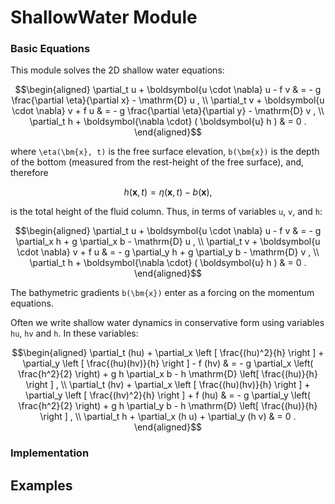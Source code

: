 # ShallowWater Module

### Basic Equations

This module solves the 2D shallow water equations:

```math
\begin{aligned}
\partial_t u + \boldsymbol{u \cdot \nabla} u - f v & = - g \frac{\partial \eta}{\partial x} - \mathrm{D} u , \\
\partial_t v + \boldsymbol{u \cdot \nabla} v + f u & = - g \frac{\partial \eta}{\partial y} - \mathrm{D} v , \\
\partial_t h + \boldsymbol{\nabla \cdot} ( \boldsymbol{u} h ) & = 0 .
\end{aligned}
```

where ``\eta(\bm{x}, t)`` is the free surface elevation, ``b(\bm{x})`` is the depth of the bottom (measured from the rest-height of the free surface), and, therefore

```math
h(\bm{x}, t) = \eta(\bm{x}, t) - b(\bm{x}) ,
```

is the total height of the fluid column. Thus, in terms of variables ``u``, ``v``, and ``h``:

```math
\begin{aligned}
\partial_t u + \boldsymbol{u \cdot \nabla} u - f v & = - g \partial_x h + g \partial_x b - \mathrm{D} u , \\
\partial_t v + \boldsymbol{u \cdot \nabla} v + f u & = - g \partial_y h + g \partial_y b - \mathrm{D} v , \\
\partial_t h + \boldsymbol{\nabla \cdot} ( \boldsymbol{u} h ) & = 0 .
\end{aligned}
```

The bathymetric gradients ``b(\bm{x})`` enter as a forcing on the momentum equations.

Often we write shallow water dynamics in conservative form using variables ``hu``, ``hv`` and ``h``. In these variables:

```math
\begin{aligned}
\partial_t (hu) + \partial_x \left [ \frac{(hu)^2}{h} \right ] + \partial_y \left [ \frac{(hu)(hv)}{h} \right ] - f (hv) & = - g \partial_x \left( \frac{h^2}{2} \right) + g h \partial_x b - h \mathrm{D} \left[ \frac{(hu)}{h} \right ] , \\
\partial_t (hv) + \partial_x \left [ \frac{(hu)(hv)}{h} \right ] + \partial_y \left [ \frac{(hv)^2}{h} \right ] + f (hu) & = - g \partial_y \left( \frac{h^2}{2} \right) + g h \partial_y b - h \mathrm{D} \left[ \frac{(hu)}{h} \right ] , \\
\partial_t h + \partial_x (h u) + \partial_y (h v) & = 0 .
\end{aligned}
```


### Implementation

## Examples
